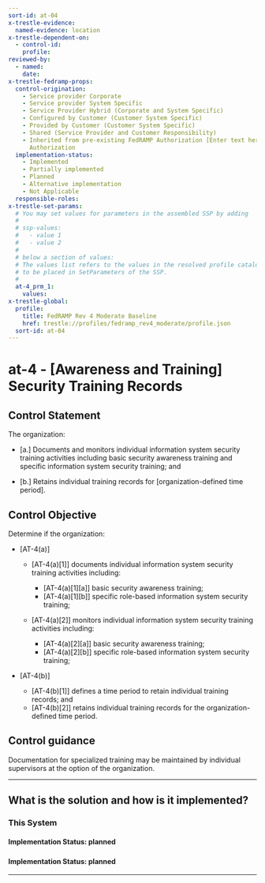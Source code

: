 ```yaml
---
sort-id: at-04
x-trestle-evidence:
  named-evidence: location
x-trestle-dependent-on:
  - control-id:
    profile:
reviewed-by:
  - named:
    date:
x-trestle-fedramp-props:
  control-origination:
    - Service provider Corporate
    - Service provider System Specific
    - Service Provider Hybrid (Corporate and System Specific)
    - Configured by Customer (Customer System Specific)
    - Provided by Customer (Customer System Specific)
    - Shared (Service Provider and Customer Responsibility)
    - Inherited from pre-existing FedRAMP Authorization [Enter text here], Date of
      Authorization
  implementation-status:
    - Implemented
    - Partially implemented
    - Planned
    - Alternative implementation
    - Not Applicable
  responsible-roles:
x-trestle-set-params:
  # You may set values for parameters in the assembled SSP by adding
  #
  # ssp-values:
  #   - value 1
  #   - value 2
  #
  # below a section of values:
  # The values list refers to the values in the resolved profile catalog, and the ssp-values represent new values
  # to be placed in SetParameters of the SSP.
  #
  at-4_prm_1:
    values:
x-trestle-global:
  profile:
    title: FedRAMP Rev 4 Moderate Baseline
    href: trestle://profiles/fedramp_rev4_moderate/profile.json
  sort-id: at-04
---
```


# at-4 - \[Awareness and Training\] Security Training Records

## Control Statement

The organization:

- \[a.\] Documents and monitors individual information system security training activities including basic security awareness training and specific information system security training; and

- \[b.\] Retains individual training records for [organization-defined time period].

## Control Objective

Determine if the organization:

- \[AT-4(a)\]

  - \[AT-4(a)[1]\] documents individual information system security training activities including:

    - \[AT-4(a)[1][a]\] basic security awareness training;
    - \[AT-4(a)[1][b]\] specific role-based information system security training;

  - \[AT-4(a)[2]\] monitors individual information system security training activities including:

    - \[AT-4(a)[2][a]\] basic security awareness training;
    - \[AT-4(a)[2][b]\] specific role-based information system security training;

- \[AT-4(b)\]

  - \[AT-4(b)[1]\] defines a time period to retain individual training records; and
  - \[AT-4(b)[2]\] retains individual training records for the organization-defined time period.

## Control guidance

Documentation for specialized training may be maintained by individual supervisors at the option of the organization.

______________________________________________________________________

## What is the solution and how is it implemented?

<!-- For implementation status enter one of: implemented, partial, planned, alternative, not-applicable -->

<!-- Note that the list of rules under ### Rules: is read-only and changes will not be captured after assembly to JSON -->

### This System

<!-- Add implementation prose for the main This System component for control: at-4 -->

#### Implementation Status: planned

### 

<!-- Add control implementation description here for control: at-4 -->

#### Implementation Status: planned

______________________________________________________________________
